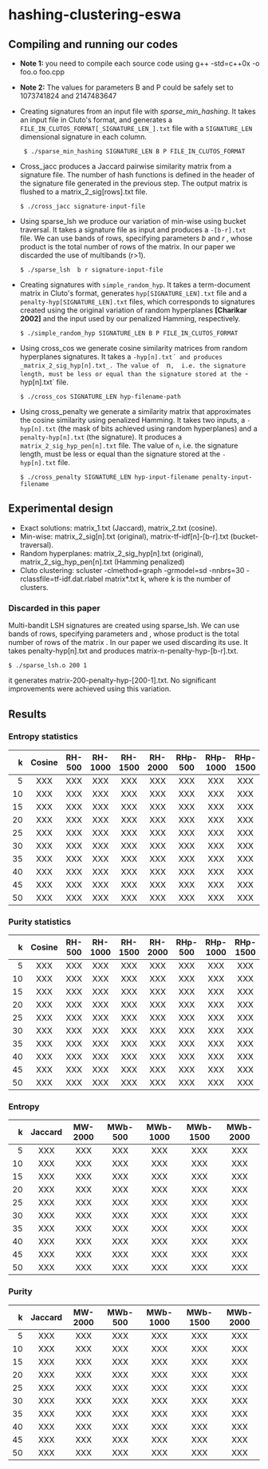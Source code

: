 # hashing-clustering-eswa

## Compiling and running our codes

* __Note 1:__ you need to compile each source code using g++ -std=c++0x -o foo.o foo.cpp
* __Note 2:__ The values for parameters B and P could be safely set to 1073741824 and 2147483647

* Creating signatures from an input file with _sparse_min_hashing_. It takes an input file in Cluto's format, and generates a `FILE_IN_CLUTOS_FORMAT[_SIGNATURE_LEN_].txt` file with a `SIGNATURE_LEN` dimensional signature in each column.
  ```
   $ ./sparse_min_hashing SIGNATURE_LEN B P FILE_IN_CLUTOS_FORMAT
  ```

* Cross_jacc produces a Jaccard pairwise similarity matrix from a signature file. The number of hash functions is defined in the header of the signature file generated in the previous step. The output matrix is flushed to a matrix_2_sig[rows].txt file.
  ```
  $ ./cross_jacc signature-input-file
  ```

* Using sparse_lsh we produce our variation of min-wise using bucket traversal. It takes a signature file as input and produces a `-[b-r].txt` file. We can use bands of rows, specifying parameters _b_  and _r_ , whose product is the total number of rows of the matrix. In our paper we discarded the use of multibands (r>1).
  ```
  $ ./sparse_lsh  b r signature-input-file
  ```

* Creating signatures with `simple_random_hyp`. It takes a term-document matrix in Cluto's format, generates `hyp[SIGNATURE_LEN].txt` file and a  `penalty-hyp[SIGNATURE_LEN].txt` files, which corresponds to signatures created using the original variation of random hyperplanes __[Charikar 2002]__ and the input used by our penalized Hamming, respectively.

  ```
  $ ./simple_random_hyp SIGNATURE_LEN B P FILE_IN_CLUTOS_FORMAT
  ```
  
* Using cross_cos we generate cosine similarity matrices from random hyperplanes signatures. It takes a `-hyp[n].txt´ and produces _matrix_2_sig_hyp[n].txt_. The value of  `n`,  i.e. the signature length, must be less or equal than the signature stored at the `-hyp[n].txt` file.

  ```
  $ ./cross_cos SIGNATURE_LEN hyp-filename-path
  ```

* Using cross_penalty we generate a similarity matrix that approximates the cosine similarity using penalized Hamming. It takes two inputs, a `-hyp[n].txt` (the mask of bits achieved using random hyperplanes) and a `penalty-hyp[n].txt` (the signature). It produces a `matrix_2_sig_hyp_pen[n].txt` file. The value of  `n`,  i.e. the signature length, must be less or equal than the signature stored at the `-hyp[n].txt` file.

  ```
  $ ./cross_penalty SIGNATURE_LEN hyp-input-filename penalty-input-filename
  ```


## Experimental design

* Exact solutions: matrix_1.txt (Jaccard), matrix_2.txt (cosine).
* Min-wise: matrix_2_sig[n].txt (original), matrix-tf-idf[n]-[b-r].txt (bucket-traversal).
* Random hyperplanes: matrix_2_sig_hyp[n].txt (original), matrix_2_sig_hyp_pen[n].txt (Hamming penalized)
* Cluto clustering: scluster -clmethod=graph -grmodel=sd -nnbrs=30 -rclassfile=tf-idf.dat.rlabel matrix*.txt k, where k is the number of clusters.


### Discarded in this paper

Multi-bandit LSH signatures are created using sparse_lsh. We can use bands of rows, specifying parameters  and  , whose product is the total number of rows of the matrix  . In our paper we used  discarding its use. It takes penalty-hyp[n].txt and produces matrix-n-penalty-hyp-[b-r].txt.

```
$ ./sparse_lsh.o 200 1
```

it generates matrix-200-penalty-hyp-[200-1].txt. No significant improvements were achieved using this variation.

## Results

### Entropy statistics

| k  | Cosine | RH-500|RH-1000 | RH-1500 | RH-2000 | RHp-500  |RHp-1000  | RHp-1500 | RHp-2000 |
|---:|:------:|:-----:|:------:|:-------:|:-------:|:--------:|:--------:|:--------:|:--------:|
| 5  |   XXX  |  XXX  |  XXX   |   XXX   |   XXX   |   XXX    |   XXX    |   XXX    |   XXX    |
|10  |   XXX  |  XXX  |  XXX   |   XXX   |   XXX   |   XXX    |   XXX    |   XXX    |   XXX    |
|15  |   XXX  |  XXX  |  XXX   |   XXX   |   XXX   |   XXX    |   XXX    |   XXX    |   XXX    |
|20  |   XXX  |  XXX  |  XXX   |   XXX   |   XXX   |   XXX    |   XXX    |   XXX    |   XXX    |
|25  |   XXX  |  XXX  |  XXX   |   XXX   |   XXX   |   XXX    |   XXX    |   XXX    |   XXX    |
|30  |   XXX  |  XXX  |  XXX   |   XXX   |   XXX   |   XXX    |   XXX    |   XXX    |   XXX    |
|35  |   XXX  |  XXX  |  XXX   |   XXX   |   XXX   |   XXX    |   XXX    |   XXX    |   XXX    |
|40  |   XXX  |  XXX  |  XXX   |   XXX   |   XXX   |   XXX    |   XXX    |   XXX    |   XXX    |
|45  |   XXX  |  XXX  |  XXX   |   XXX   |   XXX   |   XXX    |   XXX    |   XXX    |   XXX    |
|50  |   XXX  |  XXX  |  XXX   |   XXX   |   XXX   |   XXX    |   XXX    |   XXX    |   XXX    |


### Purity statistics

| k  | Cosine | RH-500|RH-1000 | RH-1500 | RH-2000 | RHp-500  |RHp-1000  | RHp-1500 | RHp-2000 |
|---:|:------:|:-----:|:------:|:-------:|:-------:|:--------:|:--------:|:--------:|:--------:|
| 5  |   XXX  |  XXX  |  XXX   |   XXX   |   XXX   |   XXX    |   XXX    |   XXX    |   XXX    |
|10  |   XXX  |  XXX  |  XXX   |   XXX   |   XXX   |   XXX    |   XXX    |   XXX    |   XXX    |
|15  |   XXX  |  XXX  |  XXX   |   XXX   |   XXX   |   XXX    |   XXX    |   XXX    |   XXX    |
|20  |   XXX  |  XXX  |  XXX   |   XXX   |   XXX   |   XXX    |   XXX    |   XXX    |   XXX    |
|25  |   XXX  |  XXX  |  XXX   |   XXX   |   XXX   |   XXX    |   XXX    |   XXX    |   XXX    |
|30  |   XXX  |  XXX  |  XXX   |   XXX   |   XXX   |   XXX    |   XXX    |   XXX    |   XXX    |
|35  |   XXX  |  XXX  |  XXX   |   XXX   |   XXX   |   XXX    |   XXX    |   XXX    |   XXX    |
|40  |   XXX  |  XXX  |  XXX   |   XXX   |   XXX   |   XXX    |   XXX    |   XXX    |   XXX    |
|45  |   XXX  |  XXX  |  XXX   |   XXX   |   XXX   |   XXX    |   XXX    |   XXX    |   XXX    |
|50  |   XXX  |  XXX  |  XXX   |   XXX   |   XXX   |   XXX    |   XXX    |   XXX    |   XXX    |


### Entropy

| k  | Jaccard| MW-2000 | MWb-500  |MWb-1000  | MWb-1500 | MWb-2000 |
|---:|:------:|:-------:|:--------:|:--------:|:--------:|:--------:|
| 5  |   XXX  |   XXX   |   XXX    |   XXX    |   XXX    |   XXX    |
|10  |   XXX  |   XXX   |   XXX    |   XXX    |   XXX    |   XXX    |
|15  |   XXX  |   XXX   |   XXX    |   XXX    |   XXX    |   XXX    |
|20  |   XXX  |   XXX   |   XXX    |   XXX    |   XXX    |   XXX    |
|25  |   XXX  |   XXX   |   XXX    |   XXX    |   XXX    |   XXX    |
|30  |   XXX  |   XXX   |   XXX    |   XXX    |   XXX    |   XXX    |
|35  |   XXX  |   XXX   |   XXX    |   XXX    |   XXX    |   XXX    |
|40  |   XXX  |   XXX   |   XXX    |   XXX    |   XXX    |   XXX    |
|45  |   XXX  |   XXX   |   XXX    |   XXX    |   XXX    |   XXX    |
|50  |   XXX  |   XXX   |   XXX    |   XXX    |   XXX    |   XXX    |

### Purity

| k  | Jaccard| MW-2000 | MWb-500  |MWb-1000  | MWb-1500 | MWb-2000 |
|---:|:------:|:-------:|:--------:|:--------:|:--------:|:--------:|
| 5  |   XXX  |   XXX   |   XXX    |   XXX    |   XXX    |   XXX    |
|10  |   XXX  |   XXX   |   XXX    |   XXX    |   XXX    |   XXX    |
|15  |   XXX  |   XXX   |   XXX    |   XXX    |   XXX    |   XXX    |
|20  |   XXX  |   XXX   |   XXX    |   XXX    |   XXX    |   XXX    |
|25  |   XXX  |   XXX   |   XXX    |   XXX    |   XXX    |   XXX    |
|30  |   XXX  |   XXX   |   XXX    |   XXX    |   XXX    |   XXX    |
|35  |   XXX  |   XXX   |   XXX    |   XXX    |   XXX    |   XXX    |
|40  |   XXX  |   XXX   |   XXX    |   XXX    |   XXX    |   XXX    |
|45  |   XXX  |   XXX   |   XXX    |   XXX    |   XXX    |   XXX    |
|50  |   XXX  |   XXX   |   XXX    |   XXX    |   XXX    |   XXX    |
